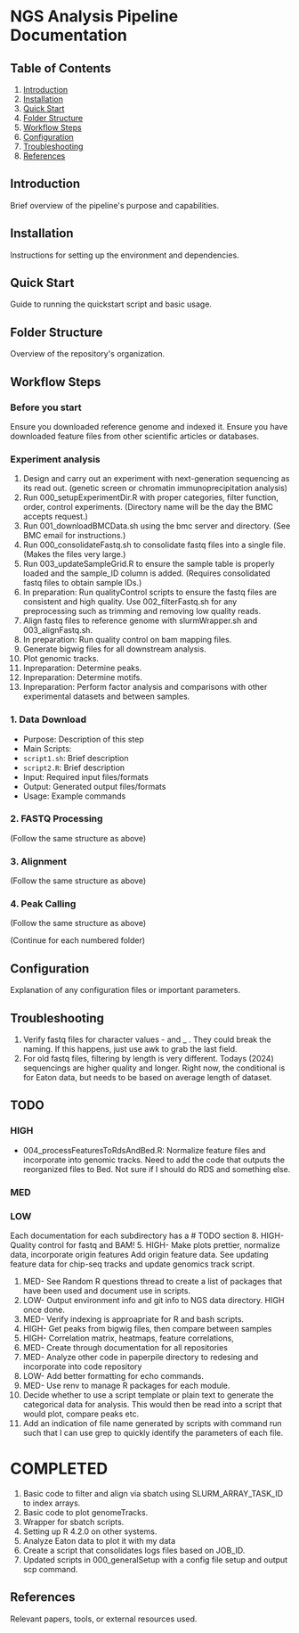 # NGS Analysis Pipeline Documentation

## Table of Contents
1. [Introduction](#introduction)
2. [Installation](#installation)
3. [Quick Start](#quick-start)
4. [Folder Structure](#folder-structure)
5. [Workflow Steps](#workflow-steps)
6. [Configuration](#configuration)
7. [Troubleshooting](#troubleshooting)
8. [References](#references)

## Introduction
Brief overview of the pipeline's purpose and capabilities.

## Installation
Instructions for setting up the environment and dependencies.

## Quick Start
Guide to running the quickstart script and basic usage.

## Folder Structure
Overview of the repository's organization.

## Workflow Steps
### Before you start
Ensure you downloaded reference genome and indexed it. Ensure you have downloaded feature files from other scientific articles or databases.

### Experiment analysis
1. Design and carry out an experiment with next-generation sequencing as its read out. (genetic screen or chromatin immunoprecipitation analysis)
2. Run 000_setupExperimentDir.R with proper categories, filter function, order, control experiments. (Directory name will be the day the BMC accepts request.)
3. Run 001_downloadBMCData.sh using the bmc server and directory. (See BMC email for instructions.)
4. Run 000_consolidateFastq.sh to consolidate fastq files into a single file. (Makes the files very large.)
5. Run 003_updateSampleGrid.R to ensure the sample table is properly loaded and the sample_ID column is added. (Requires consolidated fastq files to obtain sample IDs.)
6. In preparation: Run qualityControl scripts to ensure the fastq files are consistent and high quality. Use 002_filterFastq.sh for any preprocessing such as trimming and removing low quality reads.
7. Align fastq files to reference genome with slurmWrapper.sh and 003_alignFastq.sh.
8. In preparation: Run quality control on bam mapping files.
9. Generate bigwig files for all downstream analysis.
10. Plot genomic tracks.
11. Inpreparation: Determine peaks.
12. Inpreparation: Determine motifs.
13. Inpreparation: Perform factor analysis and comparisons with other experimental datasets and between samples.

### 1. Data Download
- Purpose: Description of this step
- Main Scripts:
- `script1.sh`: Brief description
- `script2.R`: Brief description
- Input: Required input files/formats
- Output: Generated output files/formats
- Usage: Example commands

### 2. FASTQ Processing
(Follow the same structure as above)

### 3. Alignment
(Follow the same structure as above)

### 4. Peak Calling
(Follow the same structure as above)

(Continue for each numbered folder)

## Configuration
Explanation of any configuration files or important parameters.

## Troubleshooting

1. Verify fastq files for character values - and _ . They could break the naming. If this happens, just use awk to grab the last field.
2. For old fastq files, filtering by length is very different. Todays (2024) sequencings  are higher quality and longer. Right now, the conditional is for Eaton data, but needs to be based on average length of dataset.

## TODO

### HIGH
- 004_processFeaturesToRdsAndBed.R: Normalize feature files and incorporate into genomic tracks. Need to add the code that outputs the reorganized files to Bed. Not sure if I should do RDS and something else.
### MED
### LOW
Each documentation for each subdirectory has a # TODO section 
8. HIGH- Quality control for fastq and BAM!
5. HIGH- Make plots prettier, normalize data, incorporate origin features
Add origin feature data. See updating feature data for chip-seq tracks and update genomics track script. 
1. MED- See Random R questions thread to create a list of packages that have been used and document use in scripts.
2. LOW- Output environment info and git info to NGS data directory. HIGH once done. 
4. MED- Verify indexing is approapriate for R and bash scripts. 
6. HIGH- Get peaks from bigwig files, then compare between samples
7. HIGH- Correlation matrix, heatmaps, feature correlations, 
9. MED- Create through documentation for all repositories
10. MED- Analyze other code in paperpile directory to redesing and incorporate into code repository
11. LOW- Add better formatting for echo commands. 
12. MED- Use renv to manage R packages for each module.
13. Decide whether to use a script template or plain text to generate the categorical data for analysis. This would then be read into a script that would plot, compare peaks etc. 
14. Add an indication of file name generated by scripts with command run such that I can use grep to quickly identify the parameters of each file. 

# COMPLETED
1. Basic code to filter and align via sbatch using SLURM_ARRAY_TASK_ID to index arrays.
2. Basic code to plot genomeTracks.
3. Wrapper for sbatch scripts.
4. Setting up R 4.2.0 on other systems.
5. Analyze Eaton data to plot it with my data
6. Create a script that consolidates logs files based on JOB_ID.
7. Updated scripts in 000_generalSetup with a config file setup and output scp command.
## References
Relevant papers, tools, or external resources used.
